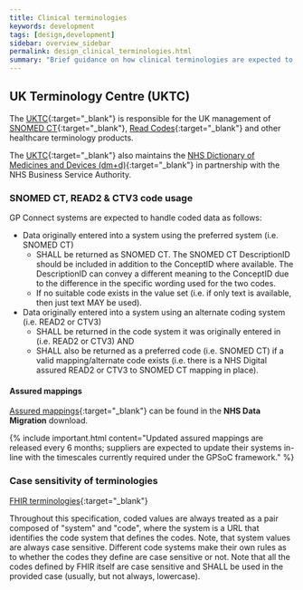 ```yaml
---
title: Clinical terminologies
keywords: development
tags: [design,development]
sidebar: overview_sidebar
permalink: design_clinical_terminologies.html
summary: "Brief guidance on how clinical terminologies are expected to be used within GP Connect"
---
```


## UK Terminology Centre (UKTC) ## 

The [UKTC](http://systems.digital.nhs.uk/data/uktc){:target="_blank"} is responsible for the UK management of [SNOMED CT](http://systems.digital.nhs.uk/data/uktc/snomed){:target="_blank"}, [Read Codes](http://systems.digital.nhs.uk/data/uktc/readcodes){:target="_blank"} and other healthcare terminology products.

The [UKTC](http://systems.digital.nhs.uk/data/uktc){:target="_blank"} also maintains the [NHS Dictionary of Medicines and Devices (dm+d)](http://www.nhsbsa.nhs.uk/1121.aspx){:target="_blank"} in partnership with the NHS Business Service Authority.

### SNOMED CT, READ2 & CTV3 code usage ###

GP Connect systems are expected to handle coded data as follows:

- Data originally entered into a system using the preferred system (i.e. SNOMED CT)
  - SHALL be returned as SNOMED CT. The SNOMED CT DescriptionID should be included in addition to the ConceptID where available. The DescriptionID can convey a different meaning to the ConceptID due to the difference in the specific wording used for the two codes.
  - If no suitable code exists in the value set (i.e. if only text is available, then just text MAY be used).
- Data originally entered into a system using an alternate coding system (i.e. READ2 or CTV3)
  - SHALL be returned in the code system it was originally entered in (i.e. READ2 or CTV3) AND
  - SHALL also be returned as a preferred code (i.e. SNOMED CT) if a valid mapping/alternate code exists (i.e. there is a NHS Digital assured READ2 or CTV3 to SNOMED CT mapping in place).

#### Assured mappings ####

[Assured mappings](https://isd.hscic.gov.uk/trud3/user/guest/group/2/pack/8){:target="_blank"} can be found in the **NHS Data Migration** download.

{% include important.html content="Updated assured mappings are released every 6 months; suppliers are expected to update their systems in-line with the timescales currently required under the GPSoC framework." %}


### Case sensitivity of terminologies ###
[FHIR terminologies](https://www.hl7.org/fhir/terminologies.html#required){:target="_blank"}

Throughout this specification, coded values are always treated as a pair composed of "system" and "code", where the system is a URL that identifies the code system that defines the codes. Note, that system values are always case sensitive. Different code systems make their own rules as to whether the codes they define are case sensitive or not. Note that all the codes defined by FHIR itself are case sensitive and SHALL be used in the provided case (usually, but not always, lowercase).